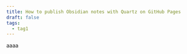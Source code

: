 ```yaml
---
title: How to publish Obsidian notes with Quartz on GitHub Pages
draft: false
tags:
  - tag1
---
```

 aaaa

